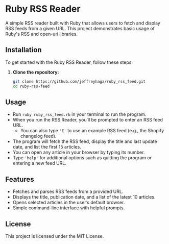 # Ruby RSS Reader

A simple RSS reader built with Ruby that allows users to fetch and display RSS feeds from a given URL. This project demonstrates basic usage of Ruby's RSS and open-uri libraries.

## Installation

To get started with the Ruby RSS Reader, follow these steps:

1. **Clone the repository:**

   ```bash
   git clone https://github.com/jeffreyhaga/ruby_rss_feed.git
   cd ruby-rss-feed
   ```

## Usage

- Run `ruby ruby_rss_feed.rb` in your terminal to run the program.
- When you run the RSS Reader, you’ll be prompted to enter an RSS feed URL.
  - You can also type `'E'` to use an example RSS feed (e.g., the Shopify changelog feed).
- The program will fetch the RSS feed, display the title and last update date, and list the first 15 articles.
- You can open any article in your browser by typing its number.
- Type `'help'` for additional options such as quitting the program or entering a new feed URL.

## Features

- Fetches and parses RSS feeds from a provided URL.
- Displays the title, publication date, and a list of the latest 10 articles.
- Opens selected articles in the user’s default browser.
- Simple command-line interface with helpful prompts.

## License

This project is licensed under the MIT License.
